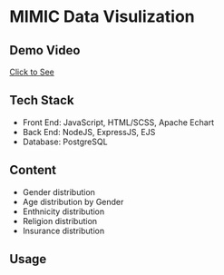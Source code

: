 # MIMIC Data Visulization

## Demo Video
[Click to See](https://youtu.be/124ah_uCnQM)

## Tech Stack

* Front End: JavaScript, HTML/SCSS, Apache Echart
* Back End: NodeJS, ExpressJS, EJS
* Database: PostgreSQL

## Content

* Gender distribution
* Age distribution by Gender
* Enthnicity distribution
* Religion distribution 
* Insurance distribution

## Usage